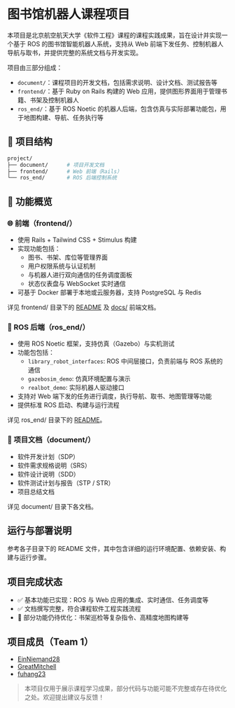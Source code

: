 # 图书馆机器人课程项目

本项目是北京航空航天大学《软件工程》课程的课程实践成果，旨在设计并实现一个基于 ROS 的图书馆智能机器人系统，支持从 Web 前端下发任务、控制机器人导航与取书，并提供完整的系统文档与开发实现。

项目由三部分组成：

- `document/`：课程项目的开发文档，包括需求说明、设计文档、测试报告等
- `frontend/`：基于 Ruby on Rails 构建的 Web 应用，提供图形界面用于管理书籍、书架及控制机器人
- `ros_end/`：基于 ROS Noetic 的机器人后端，包含仿真与实际部署功能包，用于地图构建、导航、任务执行等



## 📁 项目结构

```bash
project/
├── document/      # 项目开发文档
├── frontend/      # Web 前端（Rails）
└── ros_end/       # ROS 后端控制系统
```


## 📍 功能概览

### 🌐 前端（frontend/）

- 使用 Rails + Tailwind CSS + Stimulus 构建
- 实现功能包括：
  - 图书、书架、库位等管理界面
  - 用户权限系统与认证机制
  - 与机器人进行双向通信的任务调度面板
  - 状态仪表盘与 WebSocket 实时通信
- 可基于 Docker 部署于本地或云服务器，支持 PostgreSQL 与 Redis

详见 frontend/ 目录下的 [README](https://github.com/EinNiemand28/BUAA_SE_Embedded_2025_team1/blob/main/frontend/README.md) 及 [docs/](https://github.com/EinNiemand28/BUAA_SE_Embedded_2025_team1/tree/main/frontend/docs) 前端文档。



### 🤖 ROS 后端（ros_end/）

- 使用 ROS Noetic 框架，支持仿真（Gazebo）与实机测试
- 功能包包括：
  - `library_robot_interfaces`: ROS 中间层接口，负责前端与 ROS 系统的通信
  - `gazebosim_demo`: 仿真环境配置与演示
  - `realbot_demo`: 实际机器人驱动接口
- 支持对 Web 端下发的任务进行调度，执行导航、取书、地图管理等功能
- 提供标准 ROS 启动、构建与运行流程

详见 ros_end/ 目录下的 [README](https://github.com/EinNiemand28/BUAA_SE_Embedded_2025_team1/blob/main/ros_end/README.md)。



### 📄 项目文档（document/）

- 软件开发计划（SDP）
- 软件需求规格说明（SRS）
- 软件设计说明（SDD）
- 软件测试计划与报告（STP / STR）
- 项目总结文档

详见 document/ 目录下各文档。


## 运行与部署说明

参考各子目录下的 README 文件，其中包含详细的运行环境配置、依赖安装、构建与运行步骤。


## 项目完成状态
- ✅ 基本功能已实现：ROS 与 Web 应用的集成、实时通信、任务调度等
- ✅ 文档撰写完整，符合课程软件工程实践流程
- 🚧 部分功能仍待优化：书架巡检等复杂指令、高精度地图构建等


## 项目成员（Team 1）
- [EinNiemand28](https://github.com/EinNiemand28)
- [GreatMitchell](https://github.com/GreatMitchell)
- [fuhang23](https://github.com/fuhang23)


>本项目仅用于展示课程学习成果，部分代码与功能可能不完整或存在待优化之处。欢迎提出建议与反馈！
